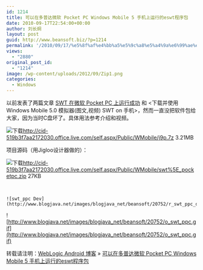 ```yaml
---
id: 1214
title: 可以在多普达微软 Pocket PC Windows Mobile 5 手机上运行的eswt程序包
date: 2010-09-17T22:54:00+00:00
author: 刘长炯
layout: post
guid: http://www.beansoft.biz/?p=1214
permalink: '/2010/09/17/%e5%8f%af%e4%bb%a5%e5%9c%a8%e5%a4%9a%e6%99%ae%e8%be%be%e5%be%ae%e8%bd%af-pocket-pc-windows-mobile-5-%e6%89%8b%e6%9c%ba%e4%b8%8a%e8%bf%90%e8%a1%8c%e7%9a%84eswt%e7%a8%8b%e5%ba%8f%e5%8c%85/'
views:
  - "2880"
original_post_id:
  - "1214"
image: /wp-content/uploads/2012/09/Zip1.png
categories:
  - Windows
---
```

以前发表了两篇文章 [SWT 在微软 Pocket PC 上运行成功](http://www.beansoft.biz/?p=1213) 和 <下载并使用 Windows Mobile 5.0 模拟器(图文,视频) SWT on 手机>，然而一直没把软件包给大家，因为当时C盘坏了。具体用法参考介绍和视频。

![下载](http://msc.wlxrs.com/Ia1rCpB3vmCG7rsiwos1YA/images/icons/Large/Zip.png)<http://cid-519b3f7aa2172030.office.live.com/self.aspx/Public/WMobile/j9p.7z> 3.21MB

项目源码（用Jigloo设计器做的）：

![下载](http://msc.wlxrs.com/Ia1rCpB3vmCG7rsiwos1YA/images/icons/Large/Zip.png)<http://cid-519b3f7aa2172030.office.live.com/self.aspx/Public/WMobile/swt%5E_pocketpc.zip> 27KB

&#160;

    ![swt_ppc Dev](http://www.blogjava.net/images/blogjava_net/beansoft/20752/r_swt_ppc_dev.png)

![http://www.blogjava.net/images/blogjava_net/beansoft/20752/o_swt_ppc.gif](http://www.blogjava.net/images/blogjava_net/beansoft/20752/o_swt_ppc.gif)

转载请注明：[WebLogic Android 博客](http://www.beansoft.biz) &raquo; [可以在多普达微软 Pocket PC Windows Mobile 5 手机上运行的eswt程序包](http://www.beansoft.biz/2010/09/17/%e5%8f%af%e4%bb%a5%e5%9c%a8%e5%a4%9a%e6%99%ae%e8%be%be%e5%be%ae%e8%bd%af-pocket-pc-windows-mobile-5-%e6%89%8b%e6%9c%ba%e4%b8%8a%e8%bf%90%e8%a1%8c%e7%9a%84eswt%e7%a8%8b%e5%ba%8f%e5%8c%85/)